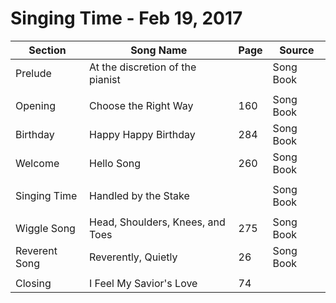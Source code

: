 Singing Time - Feb 19, 2017
===========================

| Section       | Song Name                        | Page | Source    |
|---------------|----------------------------------|------|-----------|
| Prelude       | At the discretion of the pianist |      | Song Book |
|               |                                  |      |           |
| Opening       | Choose the Right Way             | 160  | Song Book |
| Birthday      | Happy Happy Birthday             | 284  | Song Book |
| Welcome       | Hello Song                       | 260  | Song Book |
|               |                                  |      |           |
| Singing Time  | Handled by the Stake             |      | Song Book |
|               |                                  |      |           |
| Wiggle Song   | Head, Shoulders, Knees, and Toes | 275  | Song Book |
| Reverent Song | Reverently, Quietly              |  26  | Song Book |
|               |                                  |      |           |
| Closing       | I Feel My Savior's Love          | 74   |           |